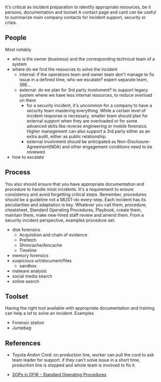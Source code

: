 It's critical as incident preparation to identify appropriate resources, be it persons, documentation and toolset
A contact page and card can be useful to summarize main company contacts for incident support, security or crisis.

## People

Most notably

* who is the owner (business) and the corresponding technical team of a system
* where do we find the resources to solve the incident
    * internal: if the operations team and owner team don't manage to fix issue in a defined time, who we escalate? expert separate team, SRE...
    * external: do we plan for 3rd party involvment? to support legacy system where we have less internal resources, to reduce overload on them
        * for a security incident, it's uncommon for a company to have a security team mastering everything. While a certain level of incident response is necessary, smaller team should plan for external support when they are overloaded or for some advanced skills like reverse engineering or mobile forensics. Higher management can also support a 3rd party either as an extra audit, either as public relationship.
        * external involvment should be anticipated as Non-Disclosure-Agreement(NDA) and other engagement conditions need to be reviewed
* how to escalate

## Process

You also should ensure that you have appropriate documentation and procedure to handle most incidents. It's a requirement to ensure consistency and avoid forgetting critical steps. Remember, procedures should be a guideline not a MUST-do every-step. Each incident has its peculiarities and adaptation is key.
Whatever you call them, procedure, cheatsheet, Standard Operating Procedures, Playbook, create them, maintain them, make new-hired staff review and amend them.
From a security incident perspective, examples procedure set:

* disk forensics
    * Acquisition and chain of evidence
    * Prefetch
    * Shimcache/Amcache
    * Timeline
* memory forensics
* suspicious url/document/files
    * sandbox
* malware analysis
* social media search
* online search

## Toolset

Having the right tool available with appropriate documentation and training can help a lot to solve an incident.
Examples

* Forensic station
* Jumpbag


## References

* Toyota Andon Cord: on production line, worker can pull the cord to ask team leader for support. if they can't solve issue in a short time, production line is stopped and whole team is involved to fix it.

* [SOPs in DFIR - Standard Operating Procedures](http://www.hecfblog.com/2017/02/sops-in-dfir.html)

